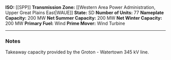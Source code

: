 **ISO:** [[SPP]]
**Transmission Zone:** [[Western Area Power Administration, Upper Great Plains East|WAUE]]
**State:** SD
**Number of Units:** 77
**Nameplate Capacity:** 200 MW
**Net Summer Capacity:** 200 MW
**Net Winter Capacity:** 200 MW
**Primary Fuel:** Wind
**Prime Mover:** Wind Turbine

---
### Notes
Takeaway capacity provided by the Groton - Watertown 345 kV line.